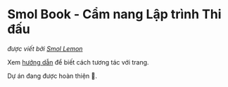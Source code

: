 # Smol Book - Cẩm nang Lập trình Thi đấu

*được viết bởi [Smol Lemon](https://github.com/SmolLemon)*

Xem [hướng dẫn](./guide.md) để biết cách tương tác với trang.

Dự án đang được hoàn thiện 🚧.